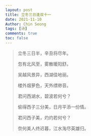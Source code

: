 ```yaml
---
layout: post
title: 立冬三日逢双十一
date: 2021-11-10
Author: Chin Seong
tags: [诗]
comments: true
toc: false
---
```




> 立冬三日半，辛丑将尽年。
>
> 忽有北风至，雾散暖阳舒。
>
> 吴越风景异，西湖佳地丽。
>
> 楼外烟萝色，天外缥缈音。
>
> 君问西湖水，碧波若何兮？
>
> 偷得西子三分美，日月平添一份情。
>
> 君问西子美，灼灼若何兮？
>
> 奈何美人终迟暮，江水淘尽英雄归。

<!-- more -->



